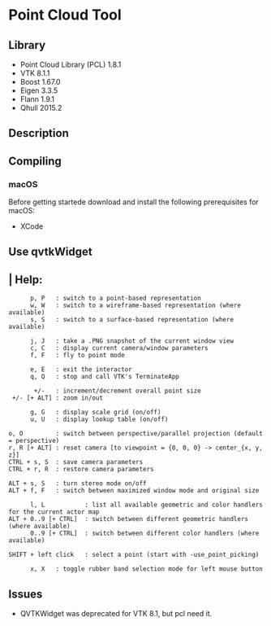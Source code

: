 # Point Cloud Tool

## Library

- Point Cloud Library (PCL) 1.8.1
- VTK  8.1.1
- Boost 1.67.0
- Eigen 3.3.5
- Flann 1.9.1
- Qhull 2015.2

## Description

## Compiling

### macOS

Before getting startede download and install the following prerequisites for macOS:

- XCode

## Use qvtkWidget

| Help:
-------
          p, P   : switch to a point-based representation
          w, W   : switch to a wireframe-based representation (where available)
          s, S   : switch to a surface-based representation (where available)

          j, J   : take a .PNG snapshot of the current window view
          c, C   : display current camera/window parameters
          f, F   : fly to point mode

          e, E   : exit the interactor
          q, Q   : stop and call VTK's TerminateApp

           +/-   : increment/decrement overall point size
     +/- [+ ALT] : zoom in/out 

          g, G   : display scale grid (on/off)
          u, U   : display lookup table (on/off)

    o, O         : switch between perspective/parallel projection (default = perspective)
    r, R [+ ALT] : reset camera [to viewpoint = {0, 0, 0} -> center_{x, y, z}]
    CTRL + s, S  : save camera parameters
    CTRL + r, R  : restore camera parameters

    ALT + s, S   : turn stereo mode on/off
    ALT + f, F   : switch between maximized window mode and original size

          l, L           : list all available geometric and color handlers for the current actor map
    ALT + 0..9 [+ CTRL]  : switch between different geometric handlers (where available)
          0..9 [+ CTRL]  : switch between different color handlers (where available)

    SHIFT + left click   : select a point (start with -use_point_picking)

          x, X   : toggle rubber band selection mode for left mouse button

## Issues

- QVTKWidget was deprecated for VTK 8.1, but pcl need it. 

  [What are the reasons to not use the "classical" QVTKWidget]: https://github.com/PointCloudLibrary/pcl/issues/1989
